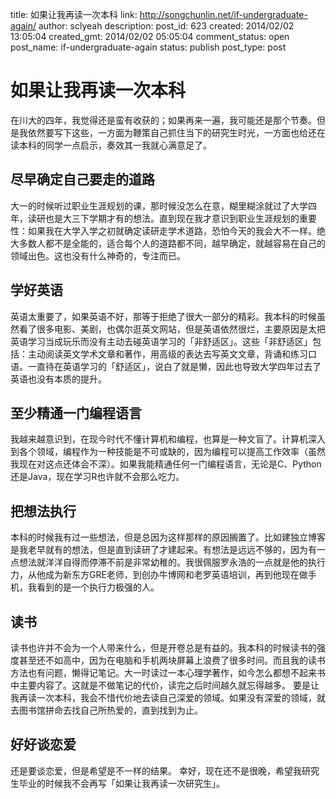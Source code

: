 title: 如果让我再读一次本科
link: http://songchunlin.net/if-undergraduate-again/
author: sclyeah
description: 
post_id: 623
created: 2014/02/02 13:05:04
created_gmt: 2014/02/02 05:05:04
comment_status: open
post_name: if-undergraduate-again
status: publish
post_type: post

# 如果让我再读一次本科

在川大的四年，我觉得还是蛮有收获的；如果再来一遍，我可能还是那个节奏。但是我依然要写下这些，一方面为鞭策自己抓住当下的研究生时光，一方面也给还在读本科的同学一点启示，奏效其一我就心满意足了。 

## 尽早确定自己要走的道路

大一的时候听过职业生涯规划的课，那时候没怎么在意，糊里糊涂就过了大学四年，读研也是大三下学期才有的想法。直到现在我才意识到职业生涯规划的重要性：如果我在大学入学之初就确定读研走学术道路，恐怕今天的我会大不一样。绝大多数人都不是全能的，适合每个人的道路都不同，越早确定，就越容易在自己的领域出色。这也没有什么神奇的，专注而已。 

## 学好英语

英语太重要了，如果英语不好，那等于拒绝了很大一部分的精彩。我本科的时候虽然看了很多电影、美剧，也偶尔逛英文网站，但是英语依然很烂，主要原因是太把英语学习当成玩乐而没有主动去碰英语学习的「非舒适区」。这些「非舒适区」包括：主动阅读英文学术文章和著作，用高级的表达去写英文文章，背诵和练习口语。一直待在英语学习的「舒适区」，说白了就是懒，因此也导致大学四年过去了英语也没有本质的提升。 

## 至少精通一门编程语言

我越来越意识到，在现今时代不懂计算机和编程，也算是一种文盲了。计算机深入到各个领域，编程作为一种技能是不可或缺的，因为编程可以提高工作效率（虽然我现在对这点还体会不深）。如果我能精通任何一门编程语言，无论是C、Python还是Java，现在学习R也许就不会那么吃力。 

## 把想法执行

本科的时候我有过一些想法，但是总因为这样那样的原因搁置了。比如建独立博客是我老早就有的想法，但是直到读研了才建起来。有想法是远远不够的，因为有一点想法就洋洋自得而停滞不前是非常幼稚的。我很佩服罗永浩的一点就是他的执行力，从他成为新东方GRE老师，到创办牛博网和老罗英语培训，再到他现在做手机，我看到的是一个执行力极强的人。 

## 读书

读书也许并不会为一个人带来什么，但是开卷总是有益的。我本科的时候读书的强度甚至还不如高中，因为在电脑和手机两块屏幕上浪费了很多时间。而且我的读书方法也有问题，懒得记笔记。大一时读过一本心理学著作，如今怎么都想不起来书中主要内容了。这就是不做笔记的代价，读完之后时间越久就忘得越多。 要是让我再读一次本科，我会不惜代价地去读自己深爱的领域。如果没有深爱的领域，就去图书馆拼命去找自己所热爱的，直到找到为止。 

## 好好谈恋爱

还是要谈恋爱，但是希望是不一样的结果。 幸好，现在还不是很晚，希望我研究生毕业的时候我不会再写「如果让我再读一次研究生」。